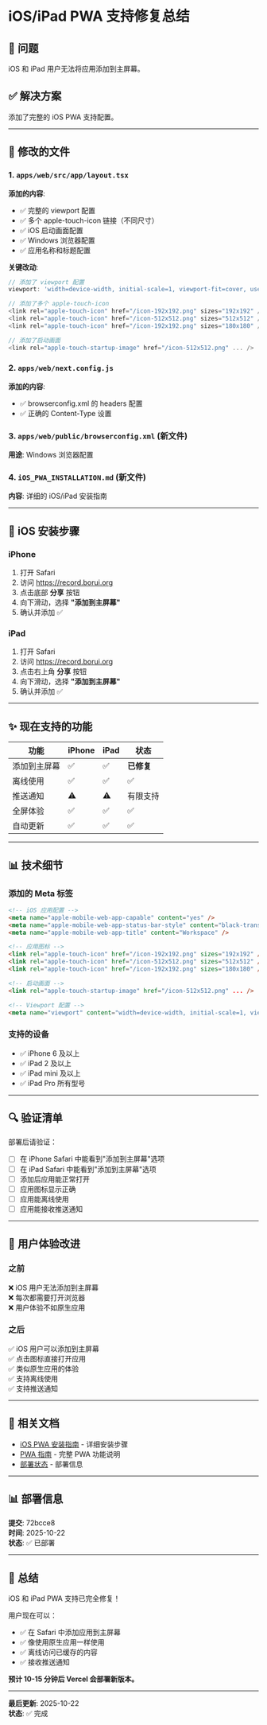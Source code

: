# iOS/iPad PWA 支持修复总结

## 🎯 问题

iOS 和 iPad 用户无法将应用添加到主屏幕。

## ✅ 解决方案

添加了完整的 iOS PWA 支持配置。

---

## 📝 修改的文件

### 1. `apps/web/src/app/layout.tsx`
**添加的内容**:
- ✅ 完整的 viewport 配置
- ✅ 多个 apple-touch-icon 链接（不同尺寸）
- ✅ iOS 启动画面配置
- ✅ Windows 浏览器配置
- ✅ 应用名称和标题配置

**关键改动**:
```typescript
// 添加了 viewport 配置
viewport: 'width=device-width, initial-scale=1, viewport-fit=cover, user-scalable=no'

// 添加了多个 apple-touch-icon
<link rel="apple-touch-icon" href="/icon-192x192.png" sizes="192x192" />
<link rel="apple-touch-icon" href="/icon-512x512.png" sizes="512x512" />
<link rel="apple-touch-icon" href="/icon-192x192.png" sizes="180x180" />

// 添加了启动画面
<link rel="apple-touch-startup-image" href="/icon-512x512.png" ... />
```

### 2. `apps/web/next.config.js`
**添加的内容**:
- ✅ browserconfig.xml 的 headers 配置
- ✅ 正确的 Content-Type 设置

### 3. `apps/web/public/browserconfig.xml` (新文件)
**用途**: Windows 浏览器配置

### 4. `iOS_PWA_INSTALLATION.md` (新文件)
**内容**: 详细的 iOS/iPad 安装指南

---

## 🚀 iOS 安装步骤

### iPhone
1. 打开 Safari
2. 访问 https://record.borui.org
3. 点击底部 **分享** 按钮
4. 向下滑动，选择 **"添加到主屏幕"**
5. 确认并添加 ✅

### iPad
1. 打开 Safari
2. 访问 https://record.borui.org
3. 点击右上角 **分享** 按钮
4. 向下滑动，选择 **"添加到主屏幕"**
5. 确认并添加 ✅

---

## ✨ 现在支持的功能

| 功能 | iPhone | iPad | 状态 |
|------|--------|------|------|
| 添加到主屏幕 | ✅ | ✅ | **已修复** |
| 离线使用 | ✅ | ✅ | ✅ |
| 推送通知 | ⚠️ | ⚠️ | 有限支持 |
| 全屏体验 | ✅ | ✅ | ✅ |
| 自动更新 | ✅ | ✅ | ✅ |

---

## 📊 技术细节

### 添加的 Meta 标签

```html
<!-- iOS 应用配置 -->
<meta name="apple-mobile-web-app-capable" content="yes" />
<meta name="apple-mobile-web-app-status-bar-style" content="black-translucent" />
<meta name="apple-mobile-web-app-title" content="Workspace" />

<!-- 应用图标 -->
<link rel="apple-touch-icon" href="/icon-192x192.png" sizes="192x192" />
<link rel="apple-touch-icon" href="/icon-512x512.png" sizes="512x512" />
<link rel="apple-touch-icon" href="/icon-192x192.png" sizes="180x180" />

<!-- 启动画面 -->
<link rel="apple-touch-startup-image" href="/icon-512x512.png" ... />

<!-- Viewport 配置 -->
<meta name="viewport" content="width=device-width, initial-scale=1, viewport-fit=cover, user-scalable=no" />
```

### 支持的设备

- ✅ iPhone 6 及以上
- ✅ iPad 2 及以上
- ✅ iPad mini 及以上
- ✅ iPad Pro 所有型号

---

## 🔍 验证清单

部署后请验证：

- [ ] 在 iPhone Safari 中能看到"添加到主屏幕"选项
- [ ] 在 iPad Safari 中能看到"添加到主屏幕"选项
- [ ] 添加后应用能正常打开
- [ ] 应用图标显示正确
- [ ] 应用能离线使用
- [ ] 应用能接收推送通知

---

## 📱 用户体验改进

### 之前
❌ iOS 用户无法添加到主屏幕  
❌ 每次都需要打开浏览器  
❌ 用户体验不如原生应用  

### 之后
✅ iOS 用户可以添加到主屏幕  
✅ 点击图标直接打开应用  
✅ 类似原生应用的体验  
✅ 支持离线使用  
✅ 支持推送通知  

---

## 🔗 相关文档

- [iOS PWA 安装指南](./iOS_PWA_INSTALLATION.md) - 详细安装步骤
- [PWA 指南](./PWA_GUIDE.md) - 完整 PWA 功能说明
- [部署状态](./FINAL_DEPLOYMENT_STATUS.md) - 部署信息

---

## 📊 部署信息

**提交**: 72bcce8  
**时间**: 2025-10-22  
**状态**: ✅ 已部署

---

## 🎉 总结

iOS 和 iPad PWA 支持已完全修复！

用户现在可以：
- ✅ 在 Safari 中添加应用到主屏幕
- ✅ 像使用原生应用一样使用
- ✅ 离线访问已缓存的内容
- ✅ 接收推送通知

**预计 10-15 分钟后 Vercel 会部署新版本。**

---

**最后更新**: 2025-10-22  
**状态**: ✅ 完成

